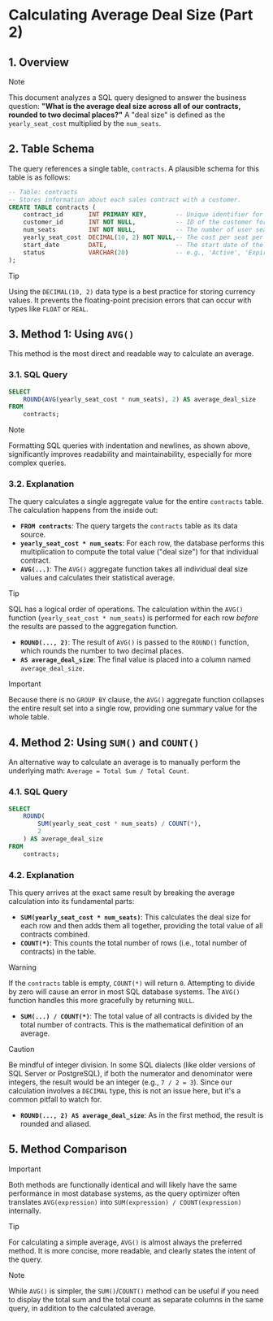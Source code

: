 # Calculating Average Deal Size (Part 2)

## 1. Overview
> [!NOTE]
> This document analyzes a SQL query designed to answer the business question: **"What is the average deal size across all of our contracts, rounded to two decimal places?"** A "deal size" is defined as the `yearly_seat_cost` multiplied by the `num_seats`.

## 2. Table Schema
The query references a single table, `contracts`. A plausible schema for this table is as follows:

```sql
-- Table: contracts
-- Stores information about each sales contract with a customer.
CREATE TABLE contracts (
    contract_id       INT PRIMARY KEY,        -- Unique identifier for the contract
    customer_id       INT NOT NULL,           -- ID of the customer for this contract
    num_seats         INT NOT NULL,           -- The number of user seats purchased
    yearly_seat_cost  DECIMAL(10, 2) NOT NULL,-- The cost per seat per year
    start_date        DATE,                   -- The start date of the contract
    status            VARCHAR(20)             -- e.g., 'Active', 'Expired', 'Cancelled'
);
```
> [!TIP]
> Using the `DECIMAL(10, 2)` data type is a best practice for storing currency values. It prevents the floating-point precision errors that can occur with types like `FLOAT` or `REAL`.

## 3. Method 1: Using `AVG()`
This method is the most direct and readable way to calculate an average.

### 3.1. SQL Query
```sql
SELECT
    ROUND(AVG(yearly_seat_cost * num_seats), 2) AS average_deal_size
FROM
    contracts;
```
> [!NOTE]
> Formatting SQL queries with indentation and newlines, as shown above, significantly improves readability and maintainability, especially for more complex queries.

### 3.2. Explanation
The query calculates a single aggregate value for the entire `contracts` table. The calculation happens from the inside out:
*   **`FROM contracts`**: The query targets the `contracts` table as its data source.
*   **`yearly_seat_cost * num_seats`**: For each row, the database performs this multiplication to compute the total value ("deal size") for that individual contract.
*   **`AVG(...)`**: The `AVG()` aggregate function takes all individual deal size values and calculates their statistical average.
> [!TIP]
> SQL has a logical order of operations. The calculation within the `AVG()` function (`yearly_seat_cost * num_seats`) is performed for each row *before* the results are passed to the aggregation function.
*   **`ROUND(..., 2)`**: The result of `AVG()` is passed to the `ROUND()` function, which rounds the number to two decimal places.
*   **`AS average_deal_size`**: The final value is placed into a column named `average_deal_size`.
> [!IMPORTANT]
> Because there is no `GROUP BY` clause, the `AVG()` aggregate function collapses the entire result set into a single row, providing one summary value for the whole table.

## 4. Method 2: Using `SUM()` and `COUNT()`
An alternative way to calculate an average is to manually perform the underlying math: `Average = Total Sum / Total Count`.

### 4.1. SQL Query
```sql
SELECT
    ROUND(
        SUM(yearly_seat_cost * num_seats) / COUNT(*),
        2
    ) AS average_deal_size
FROM
    contracts;
```

### 4.2. Explanation
This query arrives at the exact same result by breaking the average calculation into its fundamental parts:
*   **`SUM(yearly_seat_cost * num_seats)`**: This calculates the deal size for each row and then adds them all together, providing the total value of all contracts combined.
*   **`COUNT(*)`**: This counts the total number of rows (i.e., total number of contracts) in the table.
> [!WARNING]
> If the `contracts` table is empty, `COUNT(*)` will return `0`. Attempting to divide by zero will cause an error in most SQL database systems. The `AVG()` function handles this more gracefully by returning `NULL`.
*   **`SUM(...) / COUNT(*)`**: The total value of all contracts is divided by the total number of contracts. This is the mathematical definition of an average.
> [!CAUTION]
> Be mindful of integer division. In some SQL dialects (like older versions of SQL Server or PostgreSQL), if both the numerator and denominator were integers, the result would be an integer (e.g., `7 / 2 = 3`). Since our calculation involves a `DECIMAL` type, this is not an issue here, but it's a common pitfall to watch for.
*   **`ROUND(..., 2) AS average_deal_size`**: As in the first method, the result is rounded and aliased.

## 5. Method Comparison
> [!IMPORTANT]
> Both methods are functionally identical and will likely have the same performance in most database systems, as the query optimizer often translates `AVG(expression)` into `SUM(expression) / COUNT(expression)` internally.

> [!TIP]
> For calculating a simple average, `AVG()` is almost always the preferred method. It is more concise, more readable, and clearly states the intent of the query.

> [!NOTE]
> While `AVG()` is simpler, the `SUM()`/`COUNT()` method can be useful if you need to display the total sum and the total count as separate columns in the same query, in addition to the calculated average.
